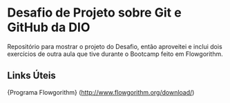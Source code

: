 # Desafio de Projeto sobre Git e GitHub da DIO
Repositório para mostrar o projeto do Desafio, então aproveitei e inclui dois exercícios de outra aula que tive durante o Bootcamp feito em Flowgorithm.

 ## Links Úteis
 {Programa Flowgorithm} (http://www.flowgorithm.org/download/)
